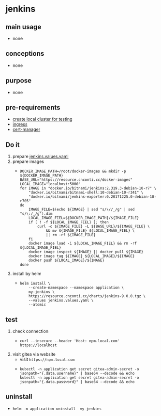 # jenkins

## main usage

* none

## conceptions

* none

## purpose
* none

## pre-requirements
* [create local cluster for testing](../resources/local.cluster.for.testing.md)
* [ingress](../basic/ingress.nginx.md)
* [cert-manager](../basic/cert.manager.md)

## Do it

1. prepare [jenkins.values.yaml](resources/jenkins.values.yaml.md)
2. prepare images
    * ```shell  
      DOCKER_IMAGE_PATH=/root/docker-images && mkdir -p ${DOCKER_IMAGE_PATH}
      BASE_URL="https://resource.cnconti.cc/docker-images"
      LOCAL_IMAGE="localhost:5000"
      for IMAGE in "docker.io/bitnami/jenkins:2.319.3-debian-10-r7" \
          "docker.io/bitnami/bitnami-shell:10-debian-10-r341" \
          "docker.io/bitnami/jenkins-exporter:0.20171225.0-debian-10-r705"
      do
          IMAGE_FILE=$(echo ${IMAGE} | sed "s/\//_/g" | sed "s/\:/_/g").dim
          LOCAL_IMAGE_FIEL=${DOCKER_IMAGE_PATH}/${IMAGE_FILE}
          if [ ! -f ${LOCAL_IMAGE_FIEL} ]; then
              curl -o ${IMAGE_FILE} -L ${BASE_URL}/${IMAGE_FILE} \
                  && mv ${IMAGE_FILE} ${LOCAL_IMAGE_FIEL} \
                  || rm -rf ${IMAGE_FILE}
          fi
          docker image load -i ${LOCAL_IMAGE_FIEL} && rm -rf ${LOCAL_IMAGE_FIEL}
          docker image inspect ${IMAGE} || docker pull ${IMAGE}
          docker image tag ${IMAGE} ${LOCAL_IMAGE}/${IMAGE}
          docker push ${LOCAL_IMAGE}/${IMAGE}
      done
      ```
3. install by helm
    * ```shell
      helm install \
          --create-namespace --namespace application \
          my-jenkins \
          https://resource.cnconti.cc/charts/jenkins-9.0.0.tgz \
          --values jenkins.values.yaml \
          --atomic
      ```

## test
1. check connection
    * ```shell
      curl --insecure --header 'Host: npm.local.com' https://localhost
      ```
2. visit gitea via website
    * visit `https://npm.local.com`
    * ```shell
      kubectl -n application get secret gitea-admin-secret -o jsonpath="{.data.username}" | base64 --decode && echo
      kubectl -n application get secret gitea-admin-secret -o jsonpath="{.data.password}" | base64 --decode && echo
      ```
      
## uninstall 
* ```shell
  helm -n application uninstall  my-jenkins
  ```



















